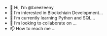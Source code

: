 - 👋 Hi, I’m @breezeeny
- 👀 I’m interested in Blockchiain Development...
- 🌱 I’m currently learning Python and SQL...
- 💞️ I’m looking to collaborate on ...
- 📫 How to reach me ...

<!---
breezeeny/breezeeny is a ✨ special ✨ repository because its `README.md` (this file) appears on your GitHub profile.
You can click the Preview link to take a look at your changes.
--->

